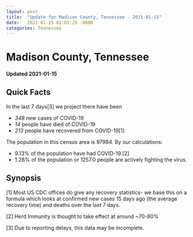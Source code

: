 ```yaml
---
layout: post
title:  "Update for Madison County, Tennessee - 2021-01-15"
date:   2021-01-15 01:01:29 -0600
categories: Tennessee
---
```


# Madison County, Tennessee
#### Updated 2021-01-15

## Quick Facts

In the last 7 days[3] we project there have been
- *348* new cases of COVID-19
- *14* people have died of COVID-19
- *213* people have recovered from COVID-19[1]

The population in this census area is 97984. By our calculations:
- 9.13% of the population have had COVID-19.[2]
- 1.28% of the population or 1257.0 people are actively fighting the virus.

## Synopsis




[1] Most US CDC offices do give any recovery statistics- we base this on a formula which looks at confirmed new cases
15 days ago (the average recovery time) and deaths over the last 7 days.

[2] Herd Immunity is thought to take effect at around ~70-80%

[3] Due to reporting delays, this data may be incomplete.
 
    